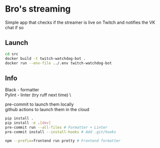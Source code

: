 # Bro's streaming

Simple app that checks if the streamer is live on Twitch and notifies the VK chat if so

## Launch

```bash
cd src
docker build -t twitch-watchdog-bot .
docker run --env-file ../.env twitch-watchdog-bot
```

## Info

Black - formatter \
Pylint - linter (try ruff next time) \

pre-commit to launch them locally \
github actions to launch them in the cloud

```bash
pip install .
pip install -e .[dev]
pre-commit run --all-files # Formatter + Linter
pre-commit install --install-hooks # Add .git/hooks

npm --prefix=frontend run pretty # Frontend formatter
```
